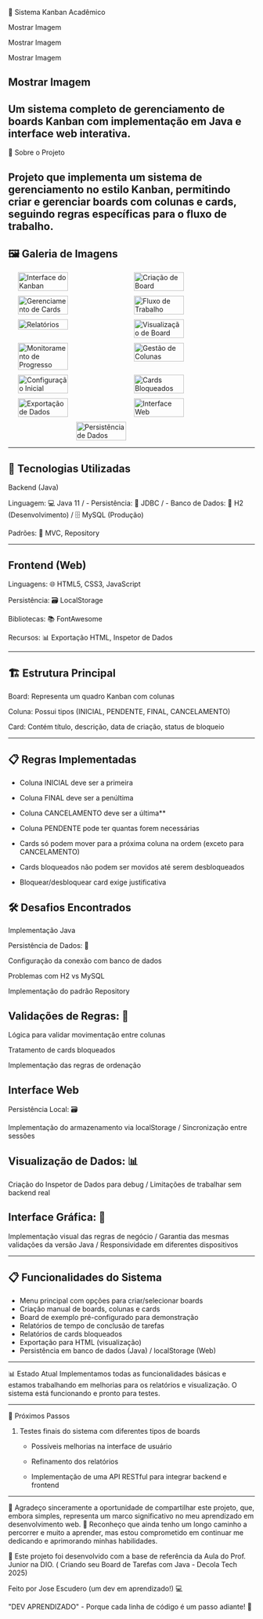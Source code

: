 🎯 Sistema Kanban Acadêmico

Mostrar Imagem

Mostrar Imagem

Mostrar Imagem

Mostrar Imagem
---

## Um sistema completo de gerenciamento de boards Kanban com implementação em Java e interface web interativa.

📌 Sobre o Projeto

Projeto que implementa um sistema de gerenciamento no estilo Kanban, permitindo criar e gerenciar boards com colunas e cards, seguindo regras específicas para o fluxo de trabalho.
---

## 🖼️ Galeria de Imagens

<div style="display: flex; flex-wrap: wrap; gap: 10px; justify-content: center">
  <img src="imagem-adicionada/teste.png" alt="Interface do Kanban" style="width: 45%; cursor: pointer;" onclick="this.style.width='100%'; this.style.cursor='zoom-out';" ondblclick="this.style.width='45%'; this.style.cursor='zoom-in';">
  <img src="imagem-adicionada/teste1.png" alt="Criação de Board" style="width: 45%; cursor: pointer;" onclick="this.style.width='100%'; this.style.cursor='zoom-out';" ondblclick="this.style.width='45%'; this.style.cursor='zoom-in';">
   <img src="imagem-adicionada/teste2.png" alt="Gerenciamento de Cards" style="width: 45%; cursor: pointer;" onclick="this.style.width='100%'; this.style.cursor='zoom-out';" ondblclick="this.style.width='45%'; this.style.cursor='zoom-in';">
  <img src="imagem-adicionada/teste3.png" alt="Fluxo de Trabalho" style="width: 45%; cursor: pointer;" onclick="this.style.width='100%'; this.style.cursor='zoom-out';" ondblclick="this.style.width='45%'; this.style.cursor='zoom-in';">
  <img src="imagem-adicionada/teste4.png" alt="Relatórios" style="width: 45%; cursor: pointer;" onclick="this.style.width='100%'; this.style.cursor='zoom-out';" ondblclick="this.style.width='45%'; this.style.cursor='zoom-in';">
   <img src="imagem-adicionada/teste5.png" alt="Visualização de Board" style="width: 45%; cursor: pointer;" onclick="this.style.width='100%'; this.style.cursor='zoom-out';" ondblclick="this.style.width='45%'; this.style.cursor='zoom-in';">
  <img src="imagem-adicionada/TESTE-3.png" alt="Monitoramento de Progresso" style="width: 45%; cursor: pointer;" onclick="this.style.width='100%'; this.style.cursor='zoom-out';" ondblclick="this.style.width='45%'; this.style.cursor='zoom-in';">
  <img src="imagem-adicionada/teste6.png" alt="Gestão de Colunas" style="width: 45%; cursor: pointer;" onclick="this.style.width='100%'; this.style.cursor='zoom-out';" ondblclick="this.style.width='45%'; this.style.cursor='zoom-in';">
  <img src="imagem-adicionada/TESTE-1.png" alt="Configuração Inicial" style="width: 45%; cursor: pointer;" onclick="this.style.width='100%'; this.style.cursor='zoom-out';" ondblclick="this.style.width='45%'; this.style.cursor='zoom-in';">
  <img src="imagem-adicionada/TESTE-2.png" alt="Cards Bloqueados" style="width: 45%; cursor: pointer;" onclick="this.style.width='100%'; this.style.cursor='zoom-out';" ondblclick="this.style.width='45%'; this.style.cursor='zoom-in';">
  <img src="imagem-adicionada/TESTE-4.png" alt="Exportação de Dados" style="width: 45%; cursor: pointer;" onclick="this.style.width='100%'; this.style.cursor='zoom-out';" ondblclick="this.style.width='45%'; this.style.cursor='zoom-in';">
  <img src="imagem-adicionada/TESTE-5.png" alt="Interface Web" style="width: 45%; cursor: pointer;" onclick="this.style.width='100%'; this.style.cursor='zoom-out';" ondblclick="this.style.width='45%'; this.style.cursor='zoom-in';">
  <img src="imagem-adicionada/TESTE-6.png" alt="Persistência de Dados" style="width: 45%; cursor: pointer;" onclick="this.style.width='100%'; this.style.cursor='zoom-out';" ondblclick="this.style.width='45%'; this.style.cursor='zoom-in';">


</div>


 

---
## 🚀 Tecnologias Utilizadas

Backend (Java)

Linguagem: 💻 Java 11  / - Persistência: 💾 JDBC  / -  Banco de Dados:  🔬 H2 (Desenvolvimento)  /  🗄️ MySQL (Produção)

Padrões: 📐 MVC, Repository

---
## Frontend (Web)

Linguagens: 🌐 HTML5, CSS3, JavaScript

Persistência: 🗃️ LocalStorage

Bibliotecas: 📚 FontAwesome

Recursos: 📊 Exportação HTML, Inspetor de Dados

---
## 🏗️ Estrutura Principal

Board: Representa um quadro Kanban com colunas

Coluna: Possui tipos (INICIAL, PENDENTE, FINAL, CANCELAMENTO)

Card: Contém título, descrição, data de criação, status de bloqueio

---
## 📋 Regras Implementadas

- Coluna INICIAL deve ser a primeira

- Coluna FINAL deve ser a penúltima

- Coluna CANCELAMENTO deve ser a última**

- Coluna PENDENTE pode ter quantas forem necessárias

- Cards só podem mover para a próxima coluna na ordem (exceto para CANCELAMENTO)

- Cards bloqueados não podem ser movidos até serem desbloqueados

- Bloquear/desbloquear card exige justificativa


## 🛠️ Desafios Encontrados

Implementação Java

Persistência de Dados: 💾

Configuração da conexão com banco de dados

Problemas com H2 vs MySQL

Implementação do padrão Repository


## Validações de Regras: 🧮

Lógica para validar movimentação entre colunas

Tratamento de cards bloqueados

Implementação das regras de ordenação


## Interface Web

Persistência Local: 🗃️

Implementação do armazenamento via localStorage  /  Sincronização entre sessões


## Visualização de Dados: 📊

Criação do Inspetor de Dados para debug  /  Limitações de trabalhar sem backend real


## Interface Gráfica: 🎨 

Implementação visual das regras de negócio  /  Garantia das mesmas validações da versão Java  /  Responsividade em diferentes dispositivos


---
## 📋 Funcionalidades do Sistema

- Menu principal com opções para criar/selecionar boards
- Criação manual de boards, colunas e cards
- Board de exemplo pré-configurado para demonstração
- Relatórios de tempo de conclusão de tarefas
- Relatórios de cards bloqueados
- Exportação para HTML (visualização)
- Persistência em banco de dados (Java) / localStorage (Web)

---
📊 Estado Atual
Implementamos todas as funcionalidades básicas e estamos trabalhando em melhorias para os relatórios e visualização. O sistema está funcionando e pronto para testes.

---

📝 Próximos Passos

1.  Testes finais do sistema com diferentes tipos de boards

    - Possíveis melhorias na interface de usuário

    - Refinamento dos relatórios

    - Implementação de uma API RESTful para integrar backend e frontend
  
---

👥 Agradeço sinceramente a oportunidade de compartilhar este projeto, que, embora simples, representa um marco significativo no meu aprendizado em desenvolvimento web. 
🌱 Reconheço que ainda tenho um longo caminho a percorrer e muito a aprender, mas estou comprometido em continuar me dedicando e aprimorando minhas habilidades.

🚀 Este projeto foi desenvolvido com a base de referência da Aula do Prof. Junior na DIO. 
( Criando seu Board de Tarefas com Java - Decola Tech 2025)

Feito por Jose Escudero (um dev em aprendizado!) 💻

"DEV APRENDIZADO" - Porque cada linha de código é um passo adiante! 🌈


